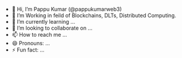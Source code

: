 - 👋 Hi, I’m Pappu Kumar (@pappukumarweb3)
- 👀 I’m Working in feild of Blockchains, DLTs, Distributed Computing.
- 🌱 I’m currently learning ...
- 💞️ I’m looking to collaborate on ...
- 📫 How to reach me ...
- 😄 Pronouns: ...
- ⚡ Fun fact: ...

<!---
pappukumarweb3/pappukumarweb3 is a ✨ special ✨ repository because its `README.md` (this file) appears on your GitHub profile.
You can click the Preview link to take a look at your changes.
--->
